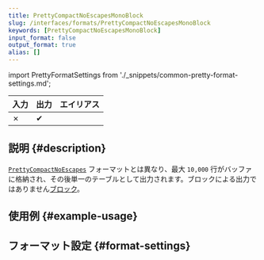 ```yaml
---
title: PrettyCompactNoEscapesMonoBlock
slug: /interfaces/formats/PrettyCompactNoEscapesMonoBlock
keywords: [PrettyCompactNoEscapesMonoBlock]
input_format: false
output_format: true
alias: []
---
```


import PrettyFormatSettings from './_snippets/common-pretty-format-settings.md';

| 入力 | 出力  | エイリアス |
|-------|---------|-------|
| ✗     | ✔       |       |

## 説明 {#description}

[`PrettyCompactNoEscapes`](./PrettyCompactNoEscapes.md) フォーマットとは異なり、最大 `10,000` 行がバッファに格納され、その後単一のテーブルとして出力されます。ブロックによる出力ではありません[ブロック](/development/architecture#block)。

## 使用例 {#example-usage}

## フォーマット設定 {#format-settings}

<PrettyFormatSettings/>
